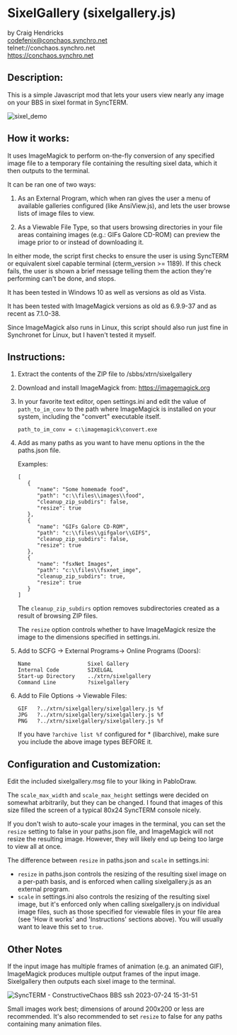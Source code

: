 # SixelGallery (sixelgallery.js)

by Craig Hendricks  
codefenix@conchaos.synchro.net  
 telnet://conchaos.synchro.net  
  https://conchaos.synchro.net  



## Description:

 This is a simple Javascript mod that lets your users view nearly any image
 on your BBS in sixel format in SyncTERM. 

![sixel_demo](https://github.com/codefenix-ConChaos/sixelgallery.js/assets/12660452/57abe75c-dbef-4f39-b6e0-7eb56b4b7fd7)

## How it works:
 
 It uses ImageMagick to perform on-the-fly conversion of any specified image
 file to a temporary file containing the resulting sixel data, which it then
 outputs to the terminal.
 
 It can be ran one of two ways:
 
   1) As an External Program, which when ran gives the user a menu of available
      galleries configured (like AnsiView.js), and lets the user browse lists
      of image files to view.
   
   2) As a Viewable File Type, so that users browsing directories in your file
      areas containing images (e.g.: GIFs Galore CD-ROM) can preview the image
      prior to or instead of downloading it.
 
 In either mode, the script first checks to ensure the user is using SyncTERM 
 or equivalent sixel capable terminal (cterm_version >= 1189). If this check 
 fails, the user is shown a brief message telling them the action they're
 performing can't be done, and stops.
 
 It has been tested in Windows 10 as well as versions as old as Vista.
 
 It has been tested with ImageMagick versions as old as 6.9.9-37 and as 
 recent as 7.1.0-38.
 
 Since ImageMagick also runs in Linux, this script should also run just fine
 in Synchronet for Linux, but I haven't tested it myself.
 
 

## Instructions:

 1. Extract the contents of the ZIP file to /sbbs/xtrn/sixelgallery
 
 2. Download and install ImageMagick from: https://imagemagick.org
 
 3. In your favorite text editor, open settings.ini and edit the value
    of `path_to_im_conv` to the path where ImageMagick is installed on your 
    system, including the "convert" executable itself.

    `path_to_im_conv = c:\imagemagick\convert.exe`
    
 5. Add as many paths as you want to have menu options in the the paths.json file.
 
    Examples:
    ```
    [
       {
          "name": "Some homemade food",
          "path": "c:\\files\\images\\food",
          "cleanup_zip_subdirs": false,
          "resize": true
       },
       {
          "name": "GIFs Galore CD-ROM",
          "path": "c:\\files\\gifgalor\\GIFS",
          "cleanup_zip_subdirs": false,
          "resize": true
       },
       {
          "name": "fsxNet Images",
          "path": "c:\\files\\fsxnet_imge",
          "cleanup_zip_subdirs": true,
          "resize": true
       }
    ]
    ```
             
    The `cleanup_zip_subdirs` option removes subdirectories created as 
    a result of browsing ZIP files.

    The `resize` option controls whether to have ImageMagick resize the
    image to the dimensions specified in settings.ini.
   
    
 7. Add to SCFG -> External Programs-> Online Programs (Doors):

    ```
    Name                  Sixel Gallery
    Internal Code         SIXELGAL
    Start-up Directory    ../xtrn/sixelgallery
    Command Line          ?sixelgallery
    ```

 8. Add to File Options -> Viewable Files: 

    ```
    GIF   ?../xtrn/sixelgallery/sixelgallery.js %f
    JPG   ?../xtrn/sixelgallery/sixelgallery.js %f
    PNG   ?../xtrn/sixelgallery/sixelgallery.js %f
    ```

    
    
    If you have `?archive list %f` configured for * (libarchive), make sure 
    you include the above image types BEFORE it.
       
       

## Configuration and Customization:

 Edit the included sixelgallery.msg file to your liking in PabloDraw.
 
 The `scale_max_width` and `scale_max_height` settings were 
 decided on somewhat arbitrarily, but they can be changed. I found 
 that images of this size filled the screen of a typical 80x24 SyncTERM 
 console nicely.
 
 If you don't wish to auto-scale your images in the terminal, you can set
 the `resize` setting to false in your paths.json file, and ImageMagick will 
 not resize the resulting image. However, they will likely end up being too 
 large to view all at once. 
 
 The difference between `resize` in paths.json and `scale` in settings.ini:

 * `resize` in paths.json controls the resizing of the resulting sixel image on a per-path basis, and is enforced when calling sixelgallery.js as an external program.
 * `scale` in settings.ini also controls the resizing of the resulting sixel image, but it's enforced only when calling sixelgallery.js on individual image files, such as those specified for viewable files in your file area (see 'How it works' and 'Instructions' sections above). You will usually want to leave this set to `true`. 



## Other Notes
 
 If the input image has multiple frames of animation (e.g. an animated GIF),
 ImageMagick produces multiple output frames of the input image. Sixelgallery
 then outputs each sixel image to the terminal.

 ![SyncTERM - ConstructiveChaos BBS      ssh 2023-07-24 15-31-51](https://github.com/codefenix-ConChaos/SixelGallery/assets/12660452/285b06d0-e599-4fce-b8cd-99029d4321ca)

 Small images work best; dimensions of around 200x200 or less are recommended.
 It's also recommended to set `resize` to false for any paths containing 
 many animation files.
 
 
